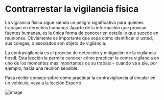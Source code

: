 [Title]: # (Contrarrestar la vigilancia física)
[Order]: # (0)

# Contrarrestar la vigilancia física

La vigilancia física sigue siendo un peligro significativo para quienes trabajan en derechos humanos. Aparte de la información que provean fuentes humanas, es la única forma de conocer en detalle lo que sucede en reuniones. Obviamente es importante que sepa como identificar si usted, sus colegas, o asociados son objeto de vigilancia.

La contravigilancia es el proceso de detección y mitigación de la vigilancia hostil. Esta lección le permite conocer cómo practicar la contra vigilancia en uno de los momentos más importantes de su trabajo – cuando va a pie, por ejemplo, hacia una reunión sensible.

Pasa recibir consejo sobre cómo practicar la contravigilancia al circular en un vehículo, vaya a la lección Experto.

![image](surveillance2.png)